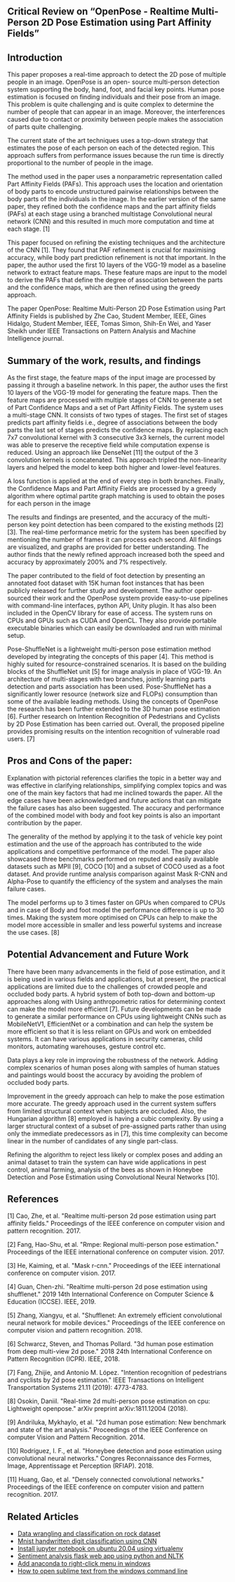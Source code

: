 ## Critical Review on “OpenPose - Realtime Multi-Person 2D Pose Estimation using Part Affinity Fields”


## Introduction

This paper proposes a real-time approach to detect the 2D pose of multiple people in an image. OpenPose is an open- source multi-person detection system supporting the body, hand, foot, and facial key points. Human pose estimation is focused on finding individuals and their pose from an image. This problem is quite challenging and is quite complex to determine the number of people that can appear in an image. Moreover, the interferences caused due to contact or proximity between people makes the association of parts quite challenging.

The current state of the art techniques uses a top-down strategy that estimates the pose of each person on each of the detected region. This approach suffers from performance issues because the run time is directly proportional to the number of people in the image.

The method used in the paper uses a nonparametric representation called Part Affinity Fields (PAFs). This approach uses the location and orientation of body parts to encode unstructured pairwise relationships between the body parts of the individuals in the image. In the earlier version of the same paper, they refined both the confidence maps and the part affinity fields (PAFs) at each stage using a branched multistage Convolutional neural network (CNN) and this resulted in much more computation and time at each stage. [1]

This paper focused on refining the existing techniques and the architecture of the CNN [1]. They found that PAF refinement is crucial for maximising accuracy, while body part prediction refinement is not that important. In the paper, the author used the first 10 layers of the VGG-19 model as a baseline network to extract feature maps. These feature maps are input to the model to derive the PAFs that define the degree of association between the parts and the confidence maps, which are then refined using the greedy approach.

The paper OpenPose: Realtime Multi-Person 2D Pose Estimation using Part Affinity Fields is published by Zhe Cao, Student Member, IEEE, Gines Hidalgo, Student Member, IEEE, Tomas Simon, Shih-En Wei, and Yaser Sheikh under IEEE Transactions on Pattern Analysis and Machine Intelligence journal.

## Summary of the work, results, and findings

As the first stage, the feature maps of the input image are processed by passing it through a baseline network. In this paper, the author uses the first 10 layers of the VGG-19 model for generating the feature maps. Then the feature maps are processed with multiple stages of CNN to generate a set of Part Confidence Maps and a set of Part Affinity Fields. The system uses a multi-stage CNN. It consists of two types of stages. The first set of stages predicts part affinity fields i.e., degree of associations between the body parts the last set of stages predicts the confidence maps. By replacing each 7x7 convolutional kernel with 3 consecutive 3x3 kernels, the current model was able to preserve the receptive field while computation expense is reduced. Using an approach like DenseNet [11] the output of the 3 convolution kernels is concatenated. This approach tripled the non-linearity layers and helped the model to keep both higher and lower-level features.

A loss function is applied at the end of every step in both branches. Finally, the Confidence Maps and Part Affinity Fields are processed by a greedy algorithm where optimal partite graph matching is used to obtain the poses for each person in the image

The results and findings are presented, and the accuracy of the multi-person key point detection has been compared to the existing methods [2][3]. The real-time performance metric for the system has been specified by mentioning the number of frames it can process each second. All findings are visualized, and graphs are provided for better understanding. The author finds that the newly refined approach increased both the speed and accuracy by approximately 200% and 7% respectively.

The paper contributed to the field of foot detection by presenting an annotated foot dataset with 15K human foot instances that has been publicly released for further study and development. The author open-sourced their work and the OpenPose system provide easy-to-use pipelines with command-line interfaces, python API, Unity plugin. It has also been included in the OpenCV library for ease of access. The system runs on CPUs and GPUs such as CUDA and OpenCL. They also provide portable executable binaries which can easily be downloaded and run with minimal setup.

Pose-ShuffleNet is a lightweight multi-person pose estimation method developed by integrating the concepts of this paper [4]. This method is highly suited for resource-constrained scenarios. It is based on the building blocks of the ShuffleNet unit [5] for image analysis in place of VGG-19. An architecture of multi-stages with two branches, jointly learning parts detection and parts association has been used. Pose-ShuffleNet has a significantly lower resource (network size and FLOPs) consumption than some of the available leading methods. Using the concepts of OpenPose the research has been further extended to the 3D human pose estimation [6]. Further research on Intention Recognition of Pedestrians and Cyclists by 2D Pose Estimation has been carried out. Overall, the proposed pipeline provides promising results on the intention recognition of vulnerable road users. [7]

## Pros and Cons of the paper:

Explanation with pictorial references clarifies the topic in a better way and was effective in clarifying relationships, simplifying complex topics and was one of the main key factors that had me inclined towards the paper. All the edge cases have been acknowledged and future actions that can mitigate the failure cases has also been suggested. The accuracy and performance of the combined model with body and foot key points is also an important contribution by the paper.

The generality of the method by applying it to the task of vehicle key point estimation and the use of the approach has contributed to the wide applications and competitive performance of the model. The paper also showcased three benchmarks performed on reputed and easily available datasets such as MPII [9], COCO [10] and a subset of COCO used as a foot dataset. And provide runtime analysis comparison against Mask R-CNN and Alpha-Pose to quantify the efficiency of the system and analyses the main failure cases.

The model performs up to 3 times faster on GPUs when compared to CPUs and in case of Body and foot model the performance difference is up to 30 times. Making the system more optimised on CPUs can help to make the model more accessible in smaller and less powerful systems and increase the use cases. [8]

## Potential Advancement and Future Work

There have been many advancements in the field of pose estimation, and it is being used in various fields and applications, but at present, the practical applications are limited due to the challenges of crowded people and occluded body parts. A hybrid system of both top-down and bottom-up approaches along with Using anthropometric ratios for determining context can make the model more efficient [7]. Future developments can be made to generate a similar performance on CPUs using lightweight CNNs such as MobileNetV1, EfficientNet or a combination and can help the system be more efficient so that it is less reliant on GPUs and work on embedded systems. It can have various applications in security cameras, child monitors, automating warehouses, gesture control etc.

Data plays a key role in improving the robustness of the network. Adding complex scenarios of human poses along with samples of human statues and paintings would boost the accuracy by avoiding the problem of occluded body parts.

Improvement in the greedy approach can help to make the pose estimation more accurate. The greedy approach used in the current system suffers from limited structural context when subjects are occluded. Also, the Hungarian algorithm [8] employed is having a cubic complexity. By using a larger structural context of a subset of pre-assigned parts rather than using only the immediate predecessors as in [7], this time complexity can become linear in the number of candidates of any single part-class.

Refining the algorithm to reject less likely or complex poses and adding an animal dataset to train the system can have wide applications in pest control, animal farming, analysis of the bees as shown in Honeybee Detection and Pose Estimation using Convolutional Neural Networks [10].

## References

[1] Cao, Zhe, et al. "Realtime multi-person 2d pose estimation using part affinity fields." Proceedings of the IEEE conference on computer vision and pattern recognition. 2017.

[2] Fang, Hao-Shu, et al. "Rmpe: Regional multi-person pose estimation." Proceedings of the IEEE international conference on computer vision. 2017.

[3] He, Kaiming, et al. "Mask r-cnn." Proceedings of the IEEE international conference on computer vision. 2017.

[4] Guan, Chen-zhi. "Realtime multi-person 2d pose estimation using shufflenet." 2019 14th International Conference on Computer Science & Education (ICCSE). IEEE, 2019.

[5] Zhang, Xiangyu, et al. "Shufflenet: An extremely efficient convolutional neural network for mobile devices." Proceedings of the IEEE conference on computer vision and pattern recognition. 2018.

[6] Schwarcz, Steven, and Thomas Pollard. "3d human pose estimation from deep multi-view 2d pose." 2018 24th International Conference on Pattern Recognition (ICPR). IEEE, 2018.

[7] Fang, Zhijie, and Antonio M. López. "Intention recognition of pedestrians and cyclists by 2d pose estimation." IEEE Transactions on Intelligent Transportation Systems 21.11 (2019): 4773-4783.

[8] Osokin, Daniil. "Real-time 2d multi-person pose estimation on cpu: Lightweight openpose." arXiv preprint arXiv:1811.12004 (2018).

[9] Andriluka, Mykhaylo, et al. "2d human pose estimation: New benchmark and state of the art analysis." Proceedings of the IEEE Conference on computer Vision and Pattern Recognition. 2014.

[10] Rodríguez, I. F., et al. "Honeybee detection and pose estimation using convolutional neural networks." Congres Reconnaissance des Formes, Image, Apprentissage et Perception (RFIAP). 2018.

[11] Huang, Gao, et al. "Densely connected convolutional networks." Proceedings of the IEEE conference on computer vision and pattern recognition. 2017.

## Related Articles

- [Data wrangling and classification on rock dataset](https://www.milindsoorya.com/blog/data-wrangling-and-classification-on-rock-dataset)
- [Mnist handwritten digit classification using CNN](https://www.milindsoorya.com/blog/handwritten-digit-classification-using-cnn)
- [Install jupyter notebook on ubuntu 20.04 using virtualenv](https://www.milindsoorya.com/blog/how-to-Set-up-jupyter-notebook-with-python-3-on-ubuntu-20.04)
- [Sentiment analysis flask web app using python and NLTK](https://www.milindsoorya.com/blog/sentiment-analysis-using-python)
- [Add anaconda to right-click menu in windows](https://www.milindsoorya.com/blog/add-anaconda-to-right-click-menu-in-windows)
- [How to open sublime text from the windows command line](https://www.milindsoorya.com/blog/how-to-open-sublime-text-from-the-windows-command-line)
